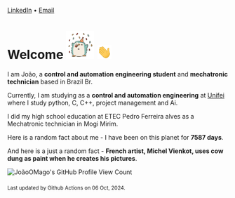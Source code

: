 [LinkedIn](https://www.linkedin.com/in/joão-pedro-gozzoli-b95641301/) &bull;
[Email](joaopedrogozzoli@gmail.com)

# Welcome <img src="happy.gif" height="64px" /> <img src="wave.gif" height="32px" />

I am João, a  **control and automation engineering student** and **mechatronic technician** based in Brazil Br.

Currently, I am studying as a **control and automation engineering** at [Unifei](https://unifei.edu.br) where I study python, C, C++, project management and Ai.

I did my high school education at ETEC Pedro Ferreira alves as a Mechatronic technician in Mogi Mirim.

Here is a random fact about me - I have been on this planet for **7587 days**.

And here is a just a random fact -  **French artist, Michel Vienkot, uses cow dung as paint when he creates his pictures**.

![JoãoOMago's GitHub Profile View Count](https://komarev.com/ghpvc/?username=JoaoOMago)

<sub>Last updated by Github Actions on 06 Oct, 2024.</sub>
